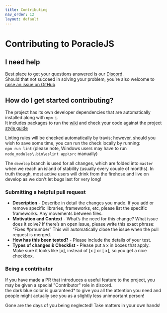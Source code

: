 ```yaml
---
title: Contributing
nav_order: 12
layout: default
---
```


# Contributing to PoracleJS

## I need help
Best place to get your questions answered is our [Discord](https://discord.gg/WDMr8xX).   
Should that not succeed in solving your problem, you're also welcome to [raise an issue on GitHub](https://github.com/KartulUdus/PoracleJS/issues).  

## How do I get started contributing?

The project has its own developer dependencies that are automatically installed along with `npm i`.    
It includes packages to run the [wiki](https://muckelba.github.io/poracleWiki/) and check your code against the project [style guide](https://github.com/KartulUdus/PoracleJS/blob/master/.eslintrc.json)  

Linting rules will be checked automatically by travis; however, should you wish to save some time, you can run the check locally by running:  
`npm run lint` (please note,  Windows users may have to run `node_modules\.bin\eslint app\src` manually)

The `develop` branch is used for all changes, which are folded into `master` when we reach an island of stability (usually every
couple of months).  In truth though, most active users will drink from the firehose and live on develop as we don't let bugs 
last for very long!

### Submitting a helpful pull request

* **Description** - Describe in detail the changes you made. If you add or remove specific libraries, frameworks, etc, please list the specific frameworks. Any movements between files.
* **Motivation and Context** - What’s the need for this change? What issue does it solve? If there’s an open issue, please write this exact phrase: “Fixes #prnumber” This will automatically close the issue when the pull request is merged.
* **How has this been tested?** - Please include the details of your test.
* **Types of changes & Checklist** - Please put a x in boxes that apply. Make sure it looks like [x], instead of [x ] or [ x], so you get a nice checkbox.

### Being a contributor

If you have made a PR that introduces a useful feature to the project, you may be given a special "Contributor" role in discord.  
the dark blue color is guaranteed* to give you all the attention you need and people might actually see you as a slightly less unimportant person!

Gone are the days of you being neglected! Take matters in your own hands!